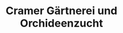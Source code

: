 ---
title: "Cramer Gärtnerei und Orchideenzucht"
url: /bischofswiesen/cramer-gaertnerei-und-orchideenzucht/
shop: Blumen
---